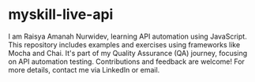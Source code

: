 # myskill-live-api
 I am Raisya Amanah Nurwidev, learning API automation using JavaScript. This repository includes examples and exercises using frameworks like Mocha and Chai. It's part of my Quality Assurance (QA) journey, focusing on API automation testing. Contributions and feedback are welcome!  For more details, contact me via LinkedIn or email.
